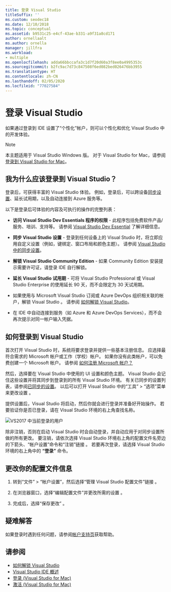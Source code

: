 ```yaml
---
title: 登录 Visual Studio
titleSuffix: ''
ms.custom: seodec18
ms.date: 12/10/2018
ms.topic: conceptual
ms.assetid: b9531c25-e4cf-43ae-b331-a9f31a8cd171
author: ornellaalt
ms.author: ornella
manager: jillfra
ms.workload:
- multiple
ms.openlocfilehash: adda66bbccafa3c1d7f20d60a3f8ee0a4995353c
ms.sourcegitcommit: b2fc9ac7d73c847508f6ed082bed026476bb3955
ms.translationtype: HT
ms.contentlocale: zh-CN
ms.lasthandoff: 02/05/2020
ms.locfileid: "77027584"
---
```

# <a name="sign-in-to-visual-studio"></a>登录 Visual Studio

如果通过登录到 IDE 设置了“个性化”帐户，则可以个性化和优化 Visual Studio 中的开发体验。

> [!NOTE]
> 本主题适用于 Visual Studio  Windows 版。 对于 Visual Studio for Mac，请参阅[登录到 Visual Studio for Mac](/visualstudio/mac/signing-in)。

## <a name="why-should-i-sign-in-to-visual-studio"></a>我为什么应该登录到 Visual Studio？

登录后，可获得丰富的 Visual Studio 体验。 例如，登录后，可以跨设备[同步设置](synchronized-settings-in-visual-studio.md)、延长试用期，以及自动连接到 Azure 服务等。

以下是登录后可体验的内容及可执行的操作的完整列表：

- **访问 Visual Studio Dev Essentials 程序的权限** - 此程序包括免费软件产品/服务、培训、支持等。 请参阅 [Visual Studio Dev Essential](https://visualstudio.microsoft.com/dev-essentials/) 了解详细信息。

- **同步 Visual Studio 设置** - 登录到任何设备上的 Visual Studio 时，将立即应用自定义设置（例如，键绑定、窗口布局和颜色主题）。 请参阅 [Visual Studio 中的同步设置](../ide/synchronized-settings-in-visual-studio.md)。

- **解锁 Visual Studio Community Edition** - 如果 Community Edition 安装提示需要许可证，请登录 IDE 自行解锁。

- **延长 Visual Studio 试用期** - 可将 Visual Studio Professional 或 Visual Studio Enterprise 的使用延长 90 天，而不会限定为 30 天试用期。

- 如果使用与 Microsoft Visual Studio 订阅或 Azure DevOps 组织相关联的帐户，解锁 Visual Studio  。 请参阅 [如何解锁 Visual Studio](../ide/how-to-unlock-visual-studio.md)。

- 在 IDE 中自动连接到服务（如 Azure 和 Azure DevOps Services），而不会再次提示对同一帐户输入凭据。 

## <a name="how-to-sign-in-to-visual-studio"></a>如何登录到 Visual Studio

首次打开 Visual Studio 时，系统将要求登录并提供一些基本注册信息。 应选择最符合需求的 Microsoft 帐户或工作（学校）帐户。 如果你没有此类帐户，可以免费创建一个 Microsoft 帐户。 请参阅 [如何注册 Microsoft 帐户？](https://support.microsoft.com/help/4026324/microsoft-account-how-to-create)

然后，选择要在 Visual Studio 中使用的 UI 设置和颜色主题。 Visual Studio 会记住这些设置并将其同步到登录到的所有 Visual Studio 环境。 有关已同步的设置列表，请参阅[已同步的设置](../ide/synchronized-settings-in-visual-studio.md)。 以后可以打开 Visual Studio 中的“工具” > “选项”菜单来更改设置   。

提供设置后，Visual Studio 将启动，然后你就会进行登录并准备好开始操作。 若要验证你是否已登录，请在 Visual Studio 环境的右上角查找名称。

![VS2017 中当前登录的用户](../ide/media/vs2017_username.png)

除非注销，否则在启动 Visual Studio 时会自动登录，并自动应用于对同步设置所做的所有更改。 要注销，请依次选择 Visual Studio 环境右上角的配置文件名旁边的下箭头、“帐户设置”命令和“注销”链接   。 若要再次登录，请选择 Visual Studio 环境的右上角中的 **“登录”** 命令。

## <a name="to-change-your-profile-information"></a>更改你的配置文件信息

1. 转到“文件” > “帐户设置”，然后选择“管理 Visual Studio 配置文件”链接    。

1. 在浏览器窗口，选择“编辑配置文件”并更改所需的设置  。

1. 完成后，选择“保存更改”  。

## <a name="troubleshooting"></a>疑难解答

如果登录时遇到任何问题，请参阅[帐户支持页](https://visualstudio.microsoft.com/subscriptions/support/)获取帮助。

## <a name="see-also"></a>请参阅

* [如何解锁 Visual Studio](../ide/how-to-unlock-visual-studio.md)
* [Visual Studio IDE 概述](../get-started/visual-studio-ide.md)
* [登录 (Visual Studio for Mac)](/visualstudio/mac/signing-in)
* [激活 (Visual Studio for Mac)](/visualstudio/mac/activation)
